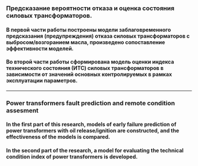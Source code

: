 ### Предсказание вероятности отказа и оценка состояния силовых трансформаторов.
#### В первой части работы построены модели заблаговременного предсказания (предупреждения) отказа силовых трансформаторов с выбросом/возгоранием масла, произведено сопоставление эффективности моделей.
#### Во второй части работы сформирована модель оценки индекса технического состояния (ИТС) силовых трансформаторов в зависимости от значений основных контролируемых в рамках эксплуатации параметров.
----------------------------------------------------------------------
### Power transformers fault prediction and remote condition assesment
#### In the first part of this research, models of early failure prediction of power transformers with oil release/ignition are constructed, and the effectiveness of the models is compared.
#### In the second part of the research, a model for evaluating the technical condition index of power transformers is developed.
